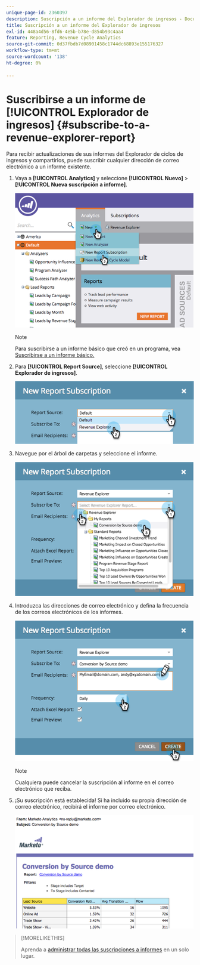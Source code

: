 ```yaml
---
unique-page-id: 2360397
description: Suscripción a un informe del Explorador de ingresos - Documentos de Marketo - Documentación del producto
title: Suscripción a un informe del Explorador de ingresos
exl-id: 448a4d56-8fd6-4e5b-b78e-d854b93c4aa4
feature: Reporting, Revenue Cycle Analytics
source-git-commit: 0d37fbdb7d08901458c1744dc68893e155176327
workflow-type: tm+mt
source-wordcount: '138'
ht-degree: 0%

---
```


# Suscribirse a un informe de [!UICONTROL Explorador de ingresos] {#subscribe-to-a-revenue-explorer-report}

Para recibir actualizaciones de sus informes del Explorador de ciclos de ingresos y compartirlos, puede suscribir cualquier dirección de correo electrónico a un informe existente.

1. Vaya a **[!UICONTROL Analytics]** y seleccione **[!UICONTROL Nuevo]** > **[!UICONTROL Nueva suscripción a informe]**.

   ![](assets/image2014-9-17-12-3a46-3a20.png)

   >[!NOTE]
   >
   >Para suscribirse a un informe básico que creó en un programa, vea [Suscribirse a un informe básico.](/help/marketo/product-docs/reporting/basic-reporting/report-subscriptions/subscribe-to-a-basic-report.md)

1. Para **[!UICONTROL Report Source]**, seleccione **[!UICONTROL Explorador de ingresos]**.

   ![](assets/image2014-9-17-12-3a47-3a11.png)

1. Navegue por el árbol de carpetas y seleccione el informe.

   ![](assets/image2014-9-17-12-3a47-3a17.png)

1. Introduzca las direcciones de correo electrónico y defina la frecuencia de los correos electrónicos de los informes.

   ![](assets/image2014-9-17-12-3a47-3a22.png)

   >[!NOTE]
   >
   >Cualquiera puede cancelar la suscripción al informe en el correo electrónico que reciba.

1. ¡Su suscripción está establecida! Si ha incluido su propia dirección de correo electrónico, recibirá el informe por correo electrónico.

   ![](assets/image2014-9-17-12-3a47-3a54.png)

>[!MORELIKETHIS]
>
>Aprenda a [administrar todas las suscripciones a informes](/help/marketo/product-docs/reporting/basic-reporting/report-subscriptions/manage-report-subscriptions.md) en un solo lugar.

